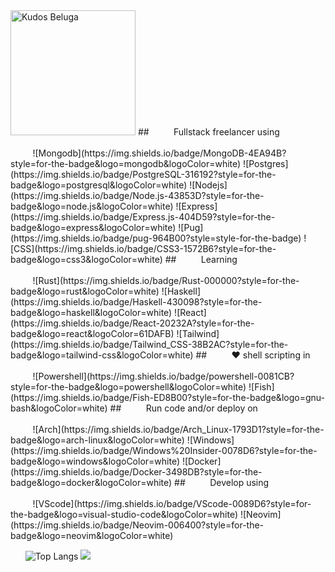 <img src="https://user-images.githubusercontent.com/69732000/118875540-c6440200-b8b1-11eb-909c-459f2bc170dd.png" alt="Kudos Beluga" width="200"/>
## &nbsp;&nbsp;&nbsp;&nbsp;&nbsp;&nbsp;&nbsp;&nbsp;&nbsp;Fullstack freelancer using <br><br>&nbsp;&nbsp;&nbsp;&nbsp;&nbsp;&nbsp;&nbsp;&nbsp;&nbsp;![Mongodb](https://img.shields.io/badge/MongoDB-4EA94B?style=for-the-badge&logo=mongodb&logoColor=white) ![Postgres](https://img.shields.io/badge/PostgreSQL-316192?style=for-the-badge&logo=postgresql&logoColor=white) ![Nodejs](https://img.shields.io/badge/Node.js-43853D?style=for-the-badge&logo=node.js&logoColor=white) ![Express](https://img.shields.io/badge/Express.js-404D59?style=for-the-badge&logo=express&logoColor=white) ![Pug](https://img.shields.io/badge/pug-964B00?style=style-for-the-badge) ![CSS](https://img.shields.io/badge/CSS3-1572B6?style=for-the-badge&logo=css3&logoColor=white)
## &nbsp;&nbsp;&nbsp;&nbsp;&nbsp;&nbsp;&nbsp;&nbsp;&nbsp;Learning <br><br>&nbsp;&nbsp;&nbsp;&nbsp;&nbsp;&nbsp;&nbsp;&nbsp;&nbsp;![Rust](https://img.shields.io/badge/Rust-000000?style=for-the-badge&logo=rust&logoColor=white) ![Haskell](https://img.shields.io/badge/Haskell-430098?style=for-the-badge&logo=haskell&logoColor=white) ![React](https://img.shields.io/badge/React-20232A?style=for-the-badge&logo=react&logoColor=61DAFB) ![Tailwind](https://img.shields.io/badge/Tailwind_CSS-38B2AC?style=for-the-badge&logo=tailwind-css&logoColor=white)
## &nbsp;&nbsp;&nbsp;&nbsp;&nbsp;&nbsp;&nbsp;&nbsp;&nbsp;❤️ shell scripting in <br><br>&nbsp;&nbsp;&nbsp;&nbsp;&nbsp;&nbsp;&nbsp;&nbsp;&nbsp;![Powershell](https://img.shields.io/badge/powershell-0081CB?style=for-the-badge&logo=powershell&logoColor=white) ![Fish](https://img.shields.io/badge/Fish-ED8B00?style=for-the-badge&logo=gnu-bash&logoColor=white)
## &nbsp;&nbsp;&nbsp;&nbsp;&nbsp;&nbsp;&nbsp;&nbsp;&nbsp;Run code and/or deploy on<br><br>&nbsp;&nbsp;&nbsp;&nbsp;&nbsp;&nbsp;&nbsp;&nbsp;&nbsp;![Arch](https://img.shields.io/badge/Arch_Linux-1793D1?style=for-the-badge&logo=arch-linux&logoColor=white) ![Windows](https://img.shields.io/badge/Windows%20Insider-0078D6?style=for-the-badge&logo=windows&logoColor=white) ![Docker](https://img.shields.io/badge/Docker-3498DB?style=for-the-badge&logo=docker&logoColor=white)
## &nbsp;&nbsp;&nbsp;&nbsp;&nbsp;&nbsp;&nbsp;&nbsp;&nbsp;Develop using<br><br>&nbsp;&nbsp;&nbsp;&nbsp;&nbsp;&nbsp;&nbsp;&nbsp;&nbsp;![VScode](https://img.shields.io/badge/VScode-0089D6?style=for-the-badge&logo=visual-studio-code&logoColor=white) ![Neovim](https://img.shields.io/badge/Neovim-006400?style=for-the-badge&logo=neovim&logoColor=white)

&nbsp;&nbsp;&nbsp;&nbsp;&nbsp;&nbsp;![Top Langs](https://github-readme-stats.vercel.app/api/top-langs/?username=kudostoy0u)
![](https://user-images.githubusercontent.com/69732000/118870932-ae1db400-b8ac-11eb-9c7b-953633f8ab2b.png)
